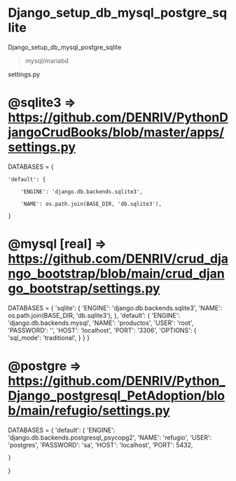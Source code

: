 # Django_setup_db_mysql_postgre_sqlite

Django_setup_db_mysql_postgre_sqlite

> mysql/mariabd

settings.py

# @sqlite3 => https://github.com/DENRIV/PythonDjangoCrudBooks/blob/master/apps/settings.py

DATABASES = {

    'default': {
    
        'ENGINE': 'django.db.backends.sqlite3',
        
        'NAME': os.path.join(BASE_DIR, 'db.sqlite3'),
        
    }

# @mysql [real] => https://github.com/DENRIV/crud_django_bootstrap/blob/main/crud_django_bootstrap/settings.py
DATABASES = {
    'sqlite': {
        'ENGINE': 'django.db.backends.sqlite3',
        'NAME': os.path.join(BASE_DIR, 'db.sqlite3'),
    },
    'default': {
        'ENGINE': 'django.db.backends.mysql',
        'NAME': 'productos',
        'USER': 'root',
        'PASSWORD': '',
        'HOST': 'localhost',
        'PORT': '3306',
        'OPTIONS': {
            'sql_mode': 'traditional',
        }
    }
}

# @postgre => https://github.com/DENRIV/Python_Django_postgresql_PetAdoption/blob/main/refugio/settings.py
DATABASES = {
    'default': {
        'ENGINE': 'django.db.backends.postgresql_psycopg2',
        'NAME': 'refugio',
        'USER': 'postgres',
        'PASSWORD': 'sa',
        'HOST': 'localhost',
        'PORT': 5432,

    }
}

